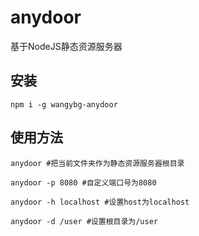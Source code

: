 # anydoor
基于NodeJS静态资源服务器

## 安装
```
npm i -g wangybg-anydoor
```

## 使用方法

```
anydoor #把当前文件夹作为静态资源服务器根目录

anydoor -p 8080 #自定义端口号为8080

anydoor -h localhost #设置host为localhost

anydoor -d /user #设置根目录为/user
```

